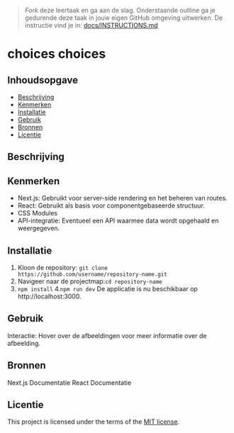 > _Fork_ deze leertaak en ga aan de slag. 
Onderstaande outline ga je gedurende deze taak in jouw eigen GitHub omgeving uitwerken. 
De instructie vind je in: [docs/INSTRUCTIONS.md](https://github.com/fdnd-task/choices-choices-the-tech-stack/blob/main/docs/INSTRUCTIONS.md)

# choices choices
<!-- Geef je project een titel en schrijf in één zin wat het is -->

## Inhoudsopgave

  * [Beschrijving](#beschrijving)
  * [Kenmerken](#kenmerken)
  * [Installatie](#installatie)
  * [Gebruik](#gebruik)
  * [Bronnen](#bronnen)
  * [Licentie](#licentie)

## Beschrijving
<!-- In de Beschrijving staat hoe je project er uit ziet, hoe het werkt en wat je er mee kan. -->
<!-- Voeg een mooie poster visual toe 📸 -->
<!-- Voeg een link toe naar Github Pages 🌐-->

## Kenmerken
- Next.js: Gebruikt voor server-side rendering en het beheren van routes.
- React: Gebruikt als basis voor componentgebaseerde structuur.
- CSS Modules 
- API-integratie: Eventueel een API waarmee data wordt opgehaald en weergegeven.
<!-- Bij Kenmerken staat welke technieken zijn gebruikt en hoe. Wat is de HTML structuur? Wat zijn de belangrijkste dingen in CSS? Wat is er met Javascript gedaan en hoe? Misschien heb je een framwork of library gebruikt? -->

## Installatie
1. Kloon de repository:
`git clone https://github.com/username/repository-name.git`
2. Navigeer naar de projectmap:`cd repository-name`
3. `npm install`
4.`npm run dev`
De applicatie is nu beschikbaar op http://localhost:3000.

## Gebruik
Interactie: Hover over de afbeeldingen voor meer informatie over de afbeelding.


## Bronnen
Next.js Documentatie
React Documentatie

## Licentie

This project is licensed under the terms of the [MIT license](./LICENSE).
